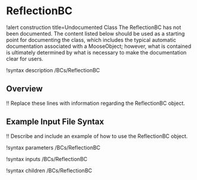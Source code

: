 # ReflectionBC

!alert construction title=Undocumented Class
The ReflectionBC has not been documented. The content listed below should be used as a starting point for
documenting the class, which includes the typical automatic documentation associated with a
MooseObject; however, what is contained is ultimately determined by what is necessary to make the
documentation clear for users.

!syntax description /BCs/ReflectionBC

## Overview

!! Replace these lines with information regarding the ReflectionBC object.

## Example Input File Syntax

!! Describe and include an example of how to use the ReflectionBC object.

!syntax parameters /BCs/ReflectionBC

!syntax inputs /BCs/ReflectionBC

!syntax children /BCs/ReflectionBC
